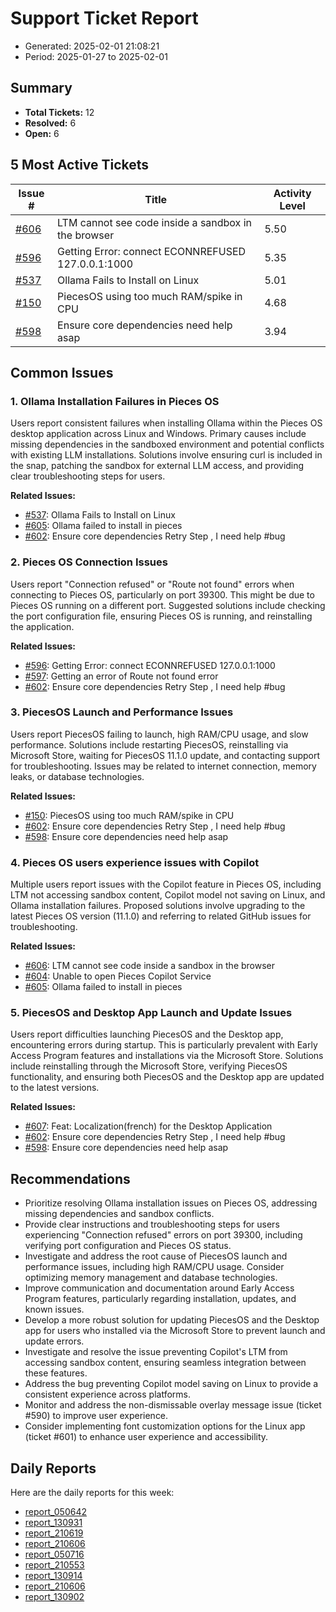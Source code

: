 # Support Ticket Report
- Generated: 2025-02-01 21:08:21
- Period: 2025-01-27 to 2025-02-01

## Summary
- **Total Tickets:** 12
- **Resolved:** 6
- **Open:** 6

## 5 Most Active Tickets
| Issue # | Title | Activity Level |
|---------|-------|----------------|
| [#606](https://github.com/pieces-app/support/issues/606) | LTM cannot see code inside a sandbox in the browser | 5.50 |
| [#596](https://github.com/pieces-app/support/issues/596) | Getting Error: connect ECONNREFUSED 127.0.0.1:1000 | 5.35 |
| [#537](https://github.com/pieces-app/support/issues/537) | Ollama Fails to Install on Linux | 5.01 |
| [#150](https://github.com/pieces-app/support/issues/150) | PiecesOS using too much RAM/spike in CPU | 4.68 |
| [#598](https://github.com/pieces-app/support/issues/598) | Ensure core dependencies need help asap | 3.94 |

## Common Issues
### 1. Ollama Installation Failures in Pieces OS
Users report consistent failures when installing Ollama within the Pieces OS desktop application across Linux and Windows.  Primary causes include missing dependencies in the sandboxed environment and potential conflicts with existing LLM installations.  Solutions involve ensuring curl is included in the snap, patching the sandbox for external LLM access, and providing clear troubleshooting steps for users.

**Related Issues:**
- [#537](https://github.com/pieces-app/support/issues/537): Ollama Fails to Install on Linux
- [#605](https://github.com/pieces-app/support/issues/605): Ollama failed to install in pieces
- [#602](https://github.com/pieces-app/support/issues/602): Ensure core dependencies  Retry Step , I need help #bug

### 2. Pieces OS Connection Issues
Users report "Connection refused" or "Route not found" errors when connecting to Pieces OS, particularly on port 39300. This might be due to Pieces OS running on a different port. Suggested solutions include checking the port configuration file, ensuring Pieces OS is running, and reinstalling the application.

**Related Issues:**
- [#596](https://github.com/pieces-app/support/issues/596): Getting Error: connect ECONNREFUSED 127.0.0.1:1000
- [#597](https://github.com/pieces-app/support/issues/597): Getting an error of Route not found error
- [#602](https://github.com/pieces-app/support/issues/602): Ensure core dependencies  Retry Step , I need help #bug

### 3. PiecesOS Launch and Performance Issues
Users report PiecesOS failing to launch, high RAM/CPU usage, and slow performance. Solutions include restarting PiecesOS, reinstalling via Microsoft Store, waiting for PiecesOS 11.1.0 update, and contacting support for troubleshooting. Issues may be related to internet connection, memory leaks, or database technologies.

**Related Issues:**
- [#150](https://github.com/pieces-app/support/issues/150): PiecesOS using too much RAM/spike in CPU
- [#602](https://github.com/pieces-app/support/issues/602): Ensure core dependencies  Retry Step , I need help #bug
- [#598](https://github.com/pieces-app/support/issues/598): Ensure core dependencies need help asap

### 4. Pieces OS users experience issues with Copilot
Multiple users report issues with the Copilot feature in Pieces OS, including LTM not accessing sandbox content, Copilot model not saving on Linux, and Ollama installation failures. Proposed solutions involve upgrading to the latest Pieces OS version (11.1.0) and referring to related GitHub issues for troubleshooting.

**Related Issues:**
- [#606](https://github.com/pieces-app/support/issues/606): LTM cannot see code inside a sandbox in the browser
- [#604](https://github.com/pieces-app/support/issues/604): Unable to open Pieces Copilot Service
- [#605](https://github.com/pieces-app/support/issues/605): Ollama failed to install in pieces

### 5. PiecesOS and Desktop App Launch and Update Issues
Users report difficulties launching PiecesOS and the Desktop app, encountering errors during startup. This is particularly prevalent with Early Access Program features and installations via the Microsoft Store. Solutions include reinstalling through the Microsoft Store, verifying PiecesOS functionality, and ensuring both PiecesOS and the Desktop app are updated to the latest versions.

**Related Issues:**
- [#607](https://github.com/pieces-app/support/issues/607): Feat: Localization(french) for the Desktop Application
- [#602](https://github.com/pieces-app/support/issues/602): Ensure core dependencies  Retry Step , I need help #bug
- [#598](https://github.com/pieces-app/support/issues/598): Ensure core dependencies need help asap


## Recommendations
- Prioritize resolving Ollama installation issues on Pieces OS, addressing missing dependencies and sandbox conflicts.
- Provide clear instructions and troubleshooting steps for users experiencing "Connection refused" errors on port 39300, including verifying port configuration and Pieces OS status.
- Investigate and address the root cause of PiecesOS launch and performance issues, including high RAM/CPU usage. Consider optimizing memory management and database technologies.
- Improve communication and documentation around Early Access Program features, particularly regarding installation, updates, and known issues.
- Develop a more robust solution for updating PiecesOS and the Desktop app for users who installed via the Microsoft Store to prevent launch and update errors.
- Investigate and resolve the issue preventing Copilot's LTM from accessing sandbox content, ensuring seamless integration between these features.
- Address the bug preventing Copilot model saving on Linux to provide a consistent experience across platforms.
- Monitor and address the non-dismissable overlay message issue (ticket #590) to improve user experience.
- Consider implementing font customization options for the Linux app (ticket #601) to enhance user experience and accessibility.

## Daily Reports
Here are the daily reports for this week:

- [report_050642](daily/2025-01-28/report_050642.md)
- [report_130931](daily/2025-01-28/report_130931.md)
- [report_210619](daily/2025-01-28/report_210619.md)
- [report_210606](daily/2025-01-29/report_210606.md)
- [report_050716](daily/2025-01-30/report_050716.md)
- [report_210553](daily/2025-01-30/report_210553.md)
- [report_130914](daily/2025-01-30/report_130914.md)
- [report_210606](daily/2025-01-31/report_210606.md)
- [report_130902](daily/2025-01-31/report_130902.md)
